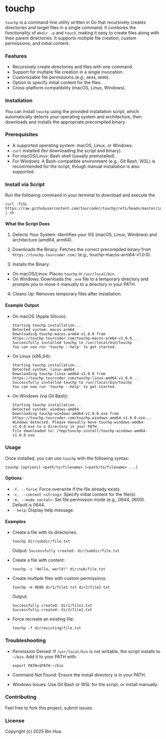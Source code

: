 # touchp

`touchp` is a command-line utility written in Go that recursively creates directories and target files in a single command. It combines the functionality of `mkdir -p` and `touch`, making it easy to create files along with their parent directories. It supports multiple file creation, custom permissions, and initial content.

### Features

- Recursively create directories and files with one command.
- Support for multiple file creation in a single invocation.
- Customizable file permissions (e.g., `0644`, `0600`).
- Option to specify initial content for the files.
- Cross-platform compatibility (macOS, Linux, Windows).

### Installation

You can install `touchp` using the provided installation script, which automatically detects your operating system and architecture, then downloads and installs the appropriate precompiled binary.

### Prerequisites

- A supported operating system: macOS, Linux, or Windows.
- `curl` installed (for downloading the script and binary).
- For macOS/Linux: Bash shell (usually preinstalled).
- For Windows: A Bash-compatible environment (e.g., Git Bash, WSL) is recommended for the script, though manual installation is also supported.

### Install via Script

Run the following command in your terminal to download and execute the 

```
curl -fsSL https://raw.githubusercontent.com/tourcoder/touchp/refs/heads/master/install.sh | sh
```

#### What the Script Does

1. Detects Your System: Identifies your OS (macOS, Linux, Windows) and architecture (amd64, arm64).

2. Downloads the Binary: Fetches the correct precompiled binary from `https://touchp.tourcoder.com/` (e.g., touchp-macos-arm64-v1.0.0).

3. Installs the Binary:
 - On macOS/Linux: Places `touchp` in `/usr/local/bin`.
 - On Windows: Downloads the `.exe` file to a temporary directory and prompts you to move it manually to a directory in your PATH.

4. Cleans Up: Removes temporary files after installation.

#### Example Output

- On macOS (Apple Silicon):

	```
	Starting touchp installation...
	Detected system: macos-arm64
	Downloading touchp-macos-arm64-v1.0.0 from https://touchp.tourcoder.com/touchp-macos-arm64-v1.0.0...
	Successfully installed touchp to /usr/local/bin/touchp
	You can now run 'touchp --help' to get started.
	```
	
- On Linux (x86_64):

	```
	Starting touchp installation...
	Detected system: linux-amd64
	Downloading touchp-linux-amd64-v1.0.0 from https://touchp.tourcoder.com/touchp-linux-amd64-v1.0.0...
	Successfully installed touchp to /usr/local/bin/touchp
	You can now run 'touchp --help' to get started.
	```

- On Windows (via Git Bash):

	```
	Starting touchp installation...
	Detected system: windows-amd64
	Downloading touchp-windows-amd64-v1.0.0.exe from https://touchp.tourcoder.com/touchp-windows-amd64-v1.0.0.exe...
	Windows detected. Please manually move touchp-windows-amd64-v1.0.0.exe to a directory in your PATH.
	File downloaded to: /tmp/touchp-install/touchp-windows-amd64-v1.0.0.exe
	```

### Usage

Once installed, you can use `touchp` with the following syntax:

```
touchp [options] <path/to/filename> [<path/to/filename> ...]
```

#### Options

- `-f, --force`: Force overwrite if the file already exists.
- `-c, --content <string>`: Specify initial content for the file(s).
- `-m, --mode <octal>`: Set file permission mode (e.g., 0644, 0600). Default is 0644.
- `--help`: Display help message.

####  Examples

- Create a file with its directories:

	```
	touchp dir/subdir/file.txt
	```
	
	Output: `Successfully created: dir/subdir/file.txt`

- Create a file with content:

	```
	touchp -c "Hello, world!" dir/sub/file.txt
	```

- Create multiple files with custom permissions:

	```
	touchp -m 0600 dir1/file1.txt dir2/file2.txt
	```
	
	Output:
	
	```
	Successfully created: dir1/file1.txt
	Successfully created: dir2/file2.txt
	```

- Force recreate an existing file:

	```
	touchp -f dir/existing/file.txt
	```
	
### Troubleshooting

- Permission Denied: If `/usr/local/bin` is not writable, the script installs to `~/bin`. Add it to your PATH with:

	```
	export PATH=$PATH:~/bin
	```
	
- Command Not Found: Ensure the install directory is in your PATH.

- Windows Issues: Use Git Bash or WSL for the script, or install manually.

### Contributing

Feel free to fork this project, submit issues.

### License

Copyright (c) 2025 Bin Hua.
